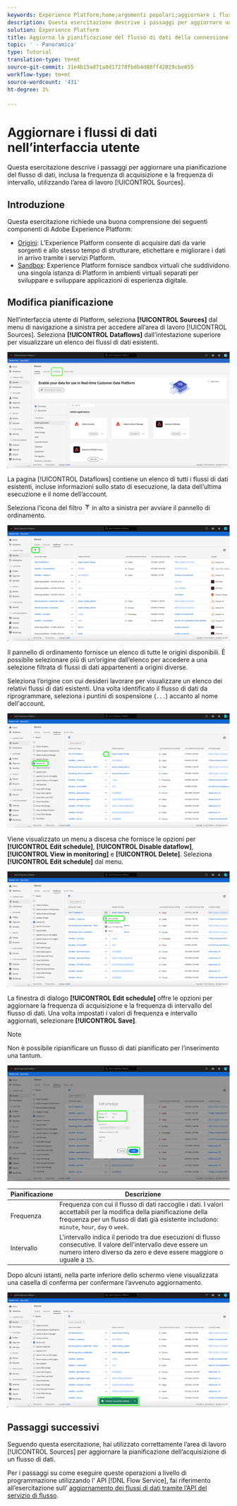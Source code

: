 ```yaml
---
keywords: Experience Platform;home;argomenti popolari;aggiornare i flussi di dati;modificare la pianificazione
description: Questa esercitazione descrive i passaggi per aggiornare una pianificazione del flusso di dati, inclusa la frequenza di acquisizione e la frequenza di intervallo, utilizzando l’area di lavoro Origini.
solution: Experience Platform
title: Aggiorna la pianificazione del flusso di dati della connessione sorgente nell'interfaccia utente
topic: ' - Panoramica'
type: Tutorial
translation-type: tm+mt
source-git-commit: 31e4b15ad71a0d17278fbdb4d88ff42029cbe655
workflow-type: tm+mt
source-wordcount: '431'
ht-degree: 3%

---
```



# Aggiornare i flussi di dati nell’interfaccia utente

Questa esercitazione descrive i passaggi per aggiornare una pianificazione del flusso di dati, inclusa la frequenza di acquisizione e la frequenza di intervallo, utilizzando l’area di lavoro [!UICONTROL Sources].

## Introduzione

Questa esercitazione richiede una buona comprensione dei seguenti componenti di Adobe Experience Platform:

- [Origini](../../home.md): L’Experience Platform consente di acquisire dati da varie sorgenti e allo stesso tempo di strutturare, etichettare e migliorare i dati in arrivo tramite i servizi Platform.
- [Sandbox](../../../sandboxes/home.md): Experience Platform fornisce sandbox virtuali che suddividono una singola istanza di Platform in ambienti virtuali separati per sviluppare e sviluppare applicazioni di esperienza digitale.

## Modifica pianificazione

Nell’interfaccia utente di Platform, seleziona **[!UICONTROL Sources]** dal menu di navigazione a sinistra per accedere all’area di lavoro [!UICONTROL Sources]. Seleziona **[!UICONTROL Dataflows]** dall’intestazione superiore per visualizzare un elenco dei flussi di dati esistenti.

![catalogo](../../images/tutorials/update-dataflows/catalog.png)

La pagina [!UICONTROL Dataflows] contiene un elenco di tutti i flussi di dati esistenti, incluse informazioni sullo stato di esecuzione, la data dell’ultima esecuzione e il nome dell’account.

Seleziona l&#39;icona del filtro ![filter](../../images/tutorials/update/filter.png) in alto a sinistra per avviare il pannello di ordinamento.

![filter-dataflows](../../images/tutorials/update-dataflows/filter-dataflows.png)

Il pannello di ordinamento fornisce un elenco di tutte le origini disponibili. È possibile selezionare più di un’origine dall’elenco per accedere a una selezione filtrata di flussi di dati appartenenti a origini diverse.

Seleziona l’origine con cui desideri lavorare per visualizzare un elenco dei relativi flussi di dati esistenti. Una volta identificato il flusso di dati da riprogrammare, seleziona i puntini di sospensione (`...`) accanto al nome dell&#39;account.

![riprogrammare](../../images/tutorials/update-dataflows/reschedule.png)

Viene visualizzato un menu a discesa che fornisce le opzioni per **[!UICONTROL Edit schedule]**, **[!UICONTROL Disable dataflow]**, **[!UICONTROL View in monitoring]** e **[!UICONTROL Delete]**. Seleziona **[!UICONTROL Edit schedule]** dal menu.

![programma di modifica](../../images/tutorials/update-dataflows/edit-schedule.png)

La finestra di dialogo **[!UICONTROL Edit schedule]** offre le opzioni per aggiornare la frequenza di acquisizione e la frequenza di intervallo del flusso di dati. Una volta impostati i valori di frequenza e intervallo aggiornati, selezionare **[!UICONTROL Save]**.

>[!NOTE]
>
>Non è possibile ripianificare un flusso di dati pianificato per l’inserimento una tantum.

![finestra di dialogo di programmazione](../../images/tutorials/update-dataflows/schedule-dialog-box.png)

| Pianificazione | Descrizione |
| ---------- | ----------- |
| Frequenza | Frequenza con cui il flusso di dati raccoglie i dati. I valori accettabili per la modifica della pianificazione della frequenza per un flusso di dati già esistente includono: `minute`, `hour`, `day` o `week`. |
| Intervallo | L&#39;intervallo indica il periodo tra due esecuzioni di flusso consecutive. Il valore dell&#39;intervallo deve essere un numero intero diverso da zero e deve essere maggiore o uguale a `15`. |

Dopo alcuni istanti, nella parte inferiore dello schermo viene visualizzata una casella di conferma per confermare l’avvenuto aggiornamento.

![conferma del programma](../../images/tutorials/update-dataflows/schedule-confirm.png)

## Passaggi successivi

Seguendo questa esercitazione, hai utilizzato correttamente l’area di lavoro [!UICONTROL Sources] per aggiornare la pianificazione dell’acquisizione di un flusso di dati.

Per i passaggi su come eseguire queste operazioni a livello di programmazione utilizzando l’ API [!DNL Flow Service], fai riferimento all’esercitazione sull’ [aggiornamento dei flussi di dati tramite l’API del servizio di flusso](../../tutorials/api/update-dataflows.md).
